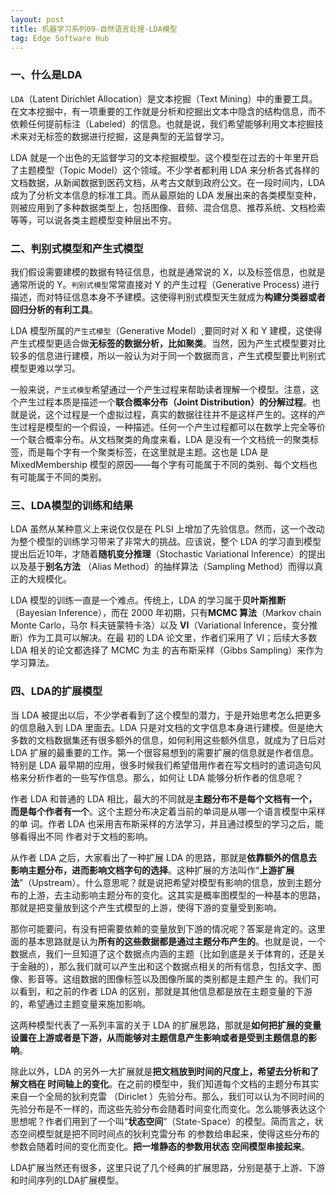 ```yaml
---
layout: post
title: 机器学习系列09-自然语言处理-LDA模型
tag: Edge Software Hub
---
```


### 一、什么是LDA

`LDA`（Latent Dirichlet Allocation）是文本挖掘（Text Mining）中的重要工具。在文本挖掘中，有一项重要的工作就是分析和挖掘出文本中隐含的结构信息，而不依赖任何提前标注（Labeled）的信息。也就是说，我们希望能够利用文本挖掘技术来对无标签的数据进行挖掘，这是典型的无监督学习。

LDA 就是一个出色的无监督学习的文本挖掘模型。这个模型在过去的十年里开启了主题模型（Topic Model）这个领域。不少学者都利用 LDA 来分析各式各样的文档数据，从新闻数据到医药文档，从考古文献到政府公文。在一段时间内，LDA 成为了分析文本信息的标准工具。而从最原始的 LDA 发展出来的各类模型变种，则被应用到了多种数据类型上，包括图像、音频、混合信息、推荐系统、文档检索等等，可以说各类主题模型变种层出不穷。

### 二、判别式模型和产生式模型

我们假设需要建模的数据有特征信息，也就是通常说的 X，以及标签信息，也就是通常所说的 Y。`判别式模型`常常直接对 Y 的产生过程（Generative Process) 进行描述，而对特征信息本身不予建模。这使得判别式模型天生就成为**构建分类器或者回归分析的有利工具**。

LDA 模型所属的`产生式模型`（Generative Model）,要同时对 X 和 Y 建模，这使得产生式模型更适合做**无标签的数据分析，比如聚类**。当然，因为产生式模型要对比较多的信息进行建模，所以一般认为对于同一个数据而言，产生式模型要比判别式模型更难以学习。

一般来说，`产生式模型`希望通过一个产生过程来帮助读者理解一个模型。注意，这个产生过程本质是描述一个**联合概率分布（Joint Distribution）的分解过程**。也就是说，这个过程是一个虚拟过程，真实的数据往往并不是这样产生的。这样的产生过程是模型的一个假设，一种描述。任何一个产生过程都可以在数学上完全等价一个联合概率分布。从文档聚类的角度来看，LDA 是没有一个文档统一的聚类标签，而是每个字有一个聚类标签，在这里就是主题。这也是 LDA 是MixedMembership 模型的原因——每个字有可能属于不同的类别、每个文档也有可能属于不同的类别。

### 三、LDA模型的训练和结果

LDA 虽然从某种意义上来说仅仅是在 PLSI 上增加了先验信息。然而，这一个改动为整个模型的训练学习带来了非常大的挑战。应该说，整个 LDA 的学习直到模型提出后近10年，才随着**随机变分推理**（Stochastic Variational Inference）的提出以及基于**别名方法** （Alias Method）的抽样算法（Sampling Method）而得以真正的大规模化。

LDA 模型的训练一直是一个难点。传统上，LDA 的学习属于**贝叶斯推断**（Bayesian Inference），而在 2000 年初期，只有**MCMC 算法**（Markov chain Monte Carlo，马尔 科夫链蒙特卡洛）以及 **VI**（Variational Inference，变分推断）作为工具可以解决。在最 初的 LDA 论文里，作者们采用了 VI；后续大多数 LDA 相关的论文都选择了 MCMC 为主 的吉布斯采样（Gibbs Sampling）来作为学习算法。

### 四、LDA的扩展模型

当 LDA 被提出以后，不少学者看到了这个模型的潜力，于是开始思考怎么把更多的信息融入到 LDA 里面去。LDA 只是对文档的文字信息本身进行建模。但是绝大多数的文档数据集还有很多额外的信息，如何利用这些额外信息，就成为了日后对 LDA 扩展的最重要的工作。第一个很容易想到的需要扩展的信息就是作者信息。特别是 LDA 最早期的应用，很多时候我们希望借用作者在写文档时的遣词造句风格来分析作者的一些写作信息。那么，如何让 LDA 能够分析作者的信息呢？

作者 LDA 和普通的 LDA 相比，最大的不同就是**主题分布不是每个文档有一个，而是每个作者有一个**。这个主题分布决定着当前的单词是从哪一个语言模型中采样的单 词。作者 LDA 也采用吉布斯采样的方法学习，并且通过模型的学习之后，能够看得出不同 作者对于文档的影响。

从作者 LDA 之后，大家看出了一种扩展 LDA 的思路，那就是**依靠额外的信息去影响主题分布，进而影响文档字句的选择**。这种扩展的方法叫作“**上游扩展法**”（Upstream）。什么意思呢？就是说把希望对模型有影响的信息，放到主题分布的上游，去主动影响主题分布的变化。这其实是概率图模型的一种基本的思路，那就是把变量放到这个产生式模型的上游，使得下游的变量受到影响。

那你可能要问，有没有把需要依赖的变量放到下游的情况呢？答案是肯定的。这里面的基本思路就是认为**所有的这些数据都是通过主题分布产生的**。也就是说，一个数据点，我们一旦知道了这个数据点内涵的主题（比如到底是关于体育的，还是关于金融的），那么我们就可以产生出和这个数据点相关的所有信息，包括文字、图像、影音等。这组数据的图像标签以及图像所属的类别都是主题产生 的。我们可以看到，和之前的作者 LDA 的区别，那就是其他信息都是放在主题变量的下游的，希望通过主题变量来施加影响。

这两种模型代表了一系列丰富的关于 LDA 的扩展思路，那就是**如何把扩展的变量设置在上游或者是下游，从而能够对主题信息产生影响或者是受到主题信息的影响**。

除此以外，LDA 的另外一大扩展就是**把文档放到时间的尺度上，希望去分析和了解文档在 时间轴上的变化**。在之前的模型中，我们知道每个文档的主题分布其实来自一个全局的狄利克雷 （Diriclet ）先验分布。那么，我们可以认为不同时间的先验分布是不一样的，而这些先验分布会随着时间变化而变化。怎么能够表达这个思想呢？作者们用到了一个叫“**状态空间**”（State-Space）的模型。简而言之，状态空间模型就是把不同时间点的狄利克雷分布 的参数给串起来，使得这些分布的参数会随着时间的变化而变化。**把一堆静态的参数用状态 空间模型串接起来**。

LDA扩展当然还有很多，这里只说了几个经典的扩展思路，分别是基于上游、下游和时间序列的LDA扩展模型。

